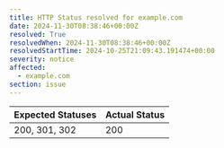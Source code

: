 ```yaml
---
title: HTTP Status resolved for example.com
date: 2024-11-30T08:38:46+00:00Z
resolved: True
resolvedWhen: 2024-11-30T08:38:46+00:00Z
resolvedStartTime: 2024-10-25T21:09:43.191474+00:00
severity: notice
affected:
  - example.com
section: issue
---
```


| Expected Statuses | Actual Status  |
|-------------------|----------------|
| 200, 301, 302 | 200 |
